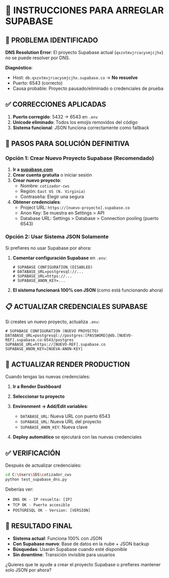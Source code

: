 # 🔧 INSTRUCCIONES PARA ARREGLAR SUPABASE

## 🚨 PROBLEMA IDENTIFICADO

**DNS Resolution Error**: El proyecto Supabase actual (`qxzxtmvjrcacysmjcjhx`) no se puede resolver por DNS.

**Diagnóstico**:
- Host: `db.qxzxtmvjrcacysmjcjhx.supabase.co` → **No resuelve**
- Puerto: 6543 (correcto)
- Causa probable: Proyecto pausado/eliminado o credenciales de prueba

## ✅ CORRECCIONES APLICADAS

1. **Puerto corregido**: 5432 → 6543 en `.env`
2. **Unicode eliminado**: Todos los emojis removidos del código
3. **Sistema funcional**: JSON funciona correctamente como fallback

## 🎯 PASOS PARA SOLUCIÓN DEFINITIVA

### Opción 1: Crear Nuevo Proyecto Supabase (Recomendado)

1. **Ir a [supabase.com](https://supabase.com)**
2. **Crear cuenta gratuita** o iniciar sesión
3. **Crear nuevo proyecto**:
   - Nombre: `cotizador-cws`
   - Región: `East US (N. Virginia)`
   - Contraseña: Elegir una segura
4. **Obtener credenciales**:
   - Project URL: `https://[nuevo-proyecto].supabase.co`
   - Anon Key: Se muestra en Settings > API
   - Database URL: Settings > Database > Connection pooling (puerto 6543)

### Opción 2: Usar Sistema JSON Solamente

Si prefieres no usar Supabase por ahora:

1. **Comentar configuración Supabase** en `.env`:
   ```env
   # SUPABASE CONFIGURATION (DISABLED)
   # DATABASE_URL=postgresql://...
   # SUPABASE_URL=https://...
   # SUPABASE_ANON_KEY=...
   ```

2. **El sistema funcionará 100% con JSON** (como está funcionando ahora)

## 📋 ACTUALIZAR CREDENCIALES SUPABASE

Si creates un nuevo proyecto, actualiza `.env`:

```env
# SUPABASE CONFIGURATION (NUEVO PROYECTO)
DATABASE_URL=postgresql://postgres:[PASSWORD]@db.[NUEVO-REF].supabase.co:6543/postgres
SUPABASE_URL=https://[NUEVO-REF].supabase.co
SUPABASE_ANON_KEY=[NUEVA-ANON-KEY]
```

## 🚀 ACTUALIZAR RENDER PRODUCTION

Cuando tengas las nuevas credenciales:

1. **Ir a Render Dashboard**
2. **Seleccionar tu proyecto**
3. **Environment → Add/Edit variables**:
   - `DATABASE_URL`: Nueva URL con puerto 6543
   - `SUPABASE_URL`: Nueva URL del proyecto
   - `SUPABASE_ANON_KEY`: Nueva clave

4. **Deploy automático** se ejecutará con las nuevas credenciales

## ✅ VERIFICACIÓN

Después de actualizar credenciales:

```bash
cd C:\Users\SDS\cotizador_cws
python test_supabase_dns.py
```

Deberías ver:
- `DNS OK - IP resuelta: [IP]`
- `TCP OK - Puerto accesible`
- `POSTGRESQL OK - Version: [VERSION]`

## 🎉 RESULTADO FINAL

- **Sistema actual**: Funciona 100% con JSON
- **Con Supabase nuevo**: Base de datos en la nube + JSON backup
- **Búsquedas**: Usarán Supabase cuando esté disponible
- **Sin downtime**: Transición invisible para usuarios

¿Quieres que te ayude a crear el proyecto Supabase o prefieres mantener solo JSON por ahora?